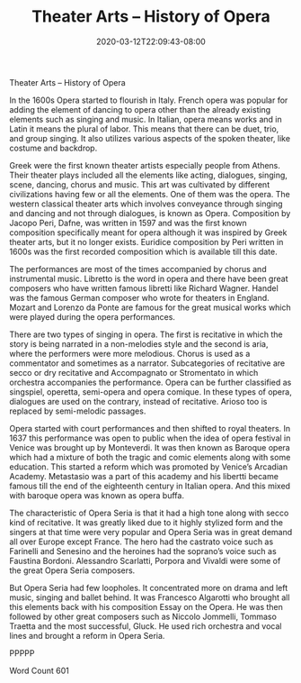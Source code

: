 ﻿---
title: "Theater Arts – History of Opera"
date: 2020-03-12T22:09:43-08:00
description: "TXT Tips for Web Success"
featured_image: "/images/TXT.jpg"
tags: ["TXT"]
---

Theater Arts – History of Opera

In the 1600s Opera started to flourish in Italy. French opera was popular for adding the element of dancing to opera other than the already existing elements such as singing and music. In Italian, opera means works and in Latin it means the plural of labor. This means that there can be duet, trio, and group singing. It also utilizes various aspects of the spoken theater, like costume and backdrop.

Greek were the first known theater artists especially people from Athens. Their theater plays included all the elements like acting, dialogues, singing, scene, dancing, chorus and music. This art was cultivated by different civilizations having few or all the elements. One of them was the opera. The western classical theater arts which involves conveyance through singing and dancing and not through dialogues, is known as Opera. Composition by Jacopo Peri, Dafne, was written in 1597 and was the first known composition specifically meant for opera although it was inspired by Greek theater arts, but it no longer exists. Euridice composition by Peri written in 1600s was the first recorded composition which is available till this date. 

The performances are most of the times accompanied by chorus and instrumental music. Libretto is the word in opera and there have been great composers who have written famous libretti like Richard Wagner. Handel was the famous German composer who wrote for theaters in England. Mozart and Lorenzo da Ponte are famous for the great musical works which were played during the opera performances.

There are two types of singing in opera. The first is recitative in which the story is being narrated in a non-melodies style and the second is aria, where the performers were more melodious. Chorus is used as a commentator and sometimes as a narrator. Subcategories of recitative are secco or dry recitative and Accompagnato or Stromentato in which orchestra accompanies the performance.  Opera can be further classified as singspiel, operetta, semi-opera and opera comique. In these types of opera, dialogues are used on the contrary, instead of recitative. Arioso too is replaced by semi-melodic passages. 

Opera started with court performances and then shifted to royal theaters. In 1637 this performance was open to public when the idea of opera festival in Venice was brought up by Monteverdi. It was then known as Baroque opera which had a mixture of both the tragic and comic elements along with some education. This started a reform which was promoted by Venice’s Arcadian Academy. Metastasio was a part of this academy and his libertti became famous till the end of the eighteenth century in Italian opera. And this mixed with baroque opera was known as opera buffa.

The characteristic of Opera Seria is that it had a high tone along with secco kind of recitative. It was greatly liked due to it highly stylized form and the singers at that time were very popular and Opera Seria was in great demand all over Europe except France. The hero had the castrato voice such as Farinelli and Senesino and the heroines had the soprano’s voice such as Faustina Bordoni. Alessandro Scarlatti, Porpora and Vivaldi were some of the great Opera Seria composers.  

But Opera Seria had few loopholes. It concentrated more on drama and left music, singing and ballet behind.  It was Francesco Algarotti who brought all this elements back with his composition Essay on the Opera. He was then followed by other great composers such as Niccolo Jommelli, Tommaso Traetta and the most successful, Gluck. He used rich orchestra and vocal lines and brought a reform in Opera Seria.

PPPPP

Word Count 601

     

